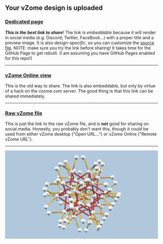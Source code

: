 ## Your vZome design is uploaded

### [Dedicated page][page]

***This is the best link to share***!  The link is *embeddable* because it will render in social media (e.g. Discord, Twitter, FaceBook...) with a proper title and a preview image.  It is also *design-specific*, so you can customize the [source file][source].  NOTE: make sure you try the link before sharing!  It takes time
for the GitHub Page to get rebuilt.  (I am assuming you have GitHub Pages enabled for this repo!)

---
### [vZome Online view][embed]

This is the old way to share.  The link is also embeddable, but only by virtue of a hack on the vzome.com server.  The good thing is that this link
can be shared immediately.

---

### [Raw vZome file][raw]

This is just the link to the raw vZome file, and is **not** good for
sharing on social media.
Honestly, you probably don't want this, though it could be used from either
vZome desktop ("Open URL...") or vZome Online ("Remote vZome URL").

---

![Image](<testPngUpload.png>)


[page]: <https://vorth.github.io/vzome-sharing/main/2021/10/31/16-30-13-testPngUpload/>
[source]: <https://github.com/vorth/vzome-sharing/main/2021/10/31/16-30-13-testPngUpload/index.md>
[embed]: <https://vzome.com/app/embed.py?url=https://raw.githubusercontent.com/vorth/vzome-sharing/main/2021/10/31/16-30-13-testPngUpload/testPngUpload.vZome>
[raw]: <https://raw.githubusercontent.com/vorth/vzome-sharing/main/2021/10/31/16-30-13-testPngUpload/testPngUpload.vZome>
